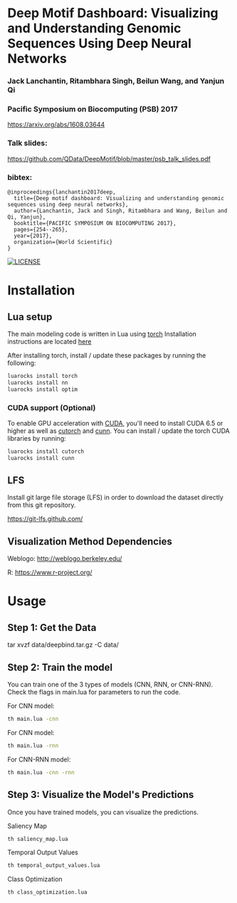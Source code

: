# Deep Motif Dashboard: Visualizing and Understanding Genomic Sequences Using Deep Neural Networks
### Jack Lanchantin, Ritambhara Singh, Beilun Wang, and Yanjun Qi
### Pacific Symposium on Biocomputing (PSB) 2017
https://arxiv.org/abs/1608.03644

### Talk slides:
https://github.com/QData/DeepMotif/blob/master/psb_talk_slides.pdf

### bibtex:
```
@inproceedings{lanchantin2017deep,
  title={Deep motif dashboard: Visualizing and understanding genomic sequences using deep neural networks},
  author={Lanchantin, Jack and Singh, Ritambhara and Wang, Beilun and Qi, Yanjun},
  booktitle={PACIFIC SYMPOSIUM ON BIOCOMPUTING 2017},
  pages={254--265},
  year={2017},
  organization={World Scientific}
}
```

[![LICENSE](https://img.shields.io/badge/license-MIT-brightgreen.svg)](https://github.com/QData/DeepMotif/blob/master/LICENSE)


# Installation


## Lua setup
The main modeling code is written in Lua using [torch](http://torch.ch)
Installation instructions are located [here](http://torch.ch/docs/getting-started.html#_)

After installing torch, install / update these packages by running the following:

```bash
luarocks install torch
luarocks install nn
luarocks install optim
```

### CUDA support (Optional)
To enable GPU acceleration with [CUDA](https://developer.nvidia.com/cuda-downloads), you'll need to install CUDA 6.5 or higher as well as [cutorch](https://github.com/torch/cutorch) and [cunn](https://github.com/torch/cunn). You can install / update the torch CUDA libraries by running:

```bash
luarocks install cutorch
luarocks install cunn
```

## LFS

Install git large file storage (LFS) in order to download the dataset directly from this git repository.

https://git-lfs.github.com/


## Visualization Method Dependencies

Weblogo: http://weblogo.berkeley.edu/

R: https://www.r-project.org/


# Usage


## Step 1: Get the Data
tar xvzf data/deepbind.tar.gz -C data/


## Step 2: Train the model
You can train one of the 3 types of models (CNN, RNN, or CNN-RNN). Check the flags in main.lua for parameters to run the code.

For CNN model:
```bash
th main.lua -cnn
```

For CNN model:
```bash
th main.lua -rnn
```

For CNN-RNN model:
```bash
th main.lua -cnn -rnn
```

## Step 3: Visualize the Model's Predictions
Once you have trained models, you can visualize the predictions. 


Saliency Map
```bash
th saliency_map.lua
```

Temporal Output Values
```bash
th temporal_output_values.lua
```

Class Optimization
```bash
th class_optimization.lua
```



